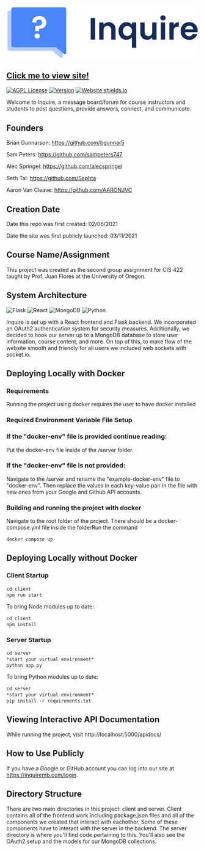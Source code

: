 ![Inquire Logo](/client/src/imgs/inquire-logo.png)

## [Click me to view site!](https://inquire-server-6p24p.ondigitalocean.app/ "Inquire Webapp")

[![AGPL License](https://img.shields.io/badge/license-AGPL-blue.svg)](http://www.gnu.org/licenses/agpl-3.0)
[![Version](https://badge.fury.io/gh/tterb%2FHyde.svg)](https://badge.fury.io/gh/tterb%2FHyde)
[![Website shields.io](https://img.shields.io/website-up-down-green-red/http/shields.io.svg)](https://inquire-server-6p24p.ondigitalocean.app/)


Welcome to Inquire, a message board/forum for course instructors and students to post questions, provide answers, connect, and communicate.

## Founders

Brian Gunnarson: https://github.com/bgunnar5

Sam Peters: https://github.com/sampeters747

Alec Springel: https://github.com/alecspringel

Seth Tal: https://github.com/Sephta

Aaron Van Cleave: https://github.com/AARONJVC

## Creation Date

Date this repo was first created: 02/06/2021

Date the site was first publicly launched: 03/11/2021

## Course Name/Assignment

This project was created as the second group assignment for CIS 422 taught by Prof. Juan Flores at the University of Oregon.

## System Architecture

<p align="left">
  <img alt="Flask" src="https://img.shields.io/badge/flask%20-%23000.svg?&style=for-the-badge&logo=flask&logoColor=white"/>
  <img alt="React" src="https://img.shields.io/badge/react%20-%2320232a.svg?&style=for-the-badge&logo=react&logoColor=%2361DAFB"/>
  <img alt="MongoDB" src ="https://img.shields.io/badge/MongoDB-%234ea94b.svg?&style=for-the-badge&logo=mongodb&logoColor=white"/>
  <img alt="Python" src="https://img.shields.io/badge/python%20-%2314354C.svg?&style=for-the-badge&logo=python&logoColor=white"/>
</p>

Inquire is set up with a React frontend and Flask backend. We incorporated an OAuth2 authentication system for security measures. Additionally, we decided to hook our server up to a MongoDB database to store user information, course content, and more. On top of this, to make flow of the website smooth and friendly for all users we included web sockets with socket.io.



## Deploying Locally with Docker


### Requirements
Running the project using docker requires the user to have docker installed

### Required Environment Variable File Setup
### If the "docker-env" file is provided continue reading:


Put the docker-env file inside of the /server folder.

### If the "docker-env" file is not provided:

Navigate to the /server and rename the "example-docker-env" file to "docker-env". Then replace the values in each key-value pair in the file with new ones from your Google and Github API accounts.


### Building and running the project with docker
Navigate to the root folder of the project. There should be a docker-compose.yml file inside the folderRun the command
```
docker compose up
````


## Deploying Locally without Docker

### Client Startup

```
cd client
npm run start
```

To bring Node modules up to date:

```
cd client
npm install
```

### Server Startup

```
cd server
*start your virtual environment*
python app.py
```

To bring Python modules up to date:

```
cd server
*start your virtual environment*
pip install -r requirements.txt
```

## Viewing Interactive API Documentation
While running the project, visit http://localhost:5000/apidocs/

## How to Use Publicly

If you have a Google or GitHub account you can log into our site at https://inquiremb.com/login.

## Directory Structure

There are two main directories in this project: client and server. Client contains all of the frontend work including package.json files and all of the components we created that interact with eachother. Some of these components have to interact with the server in the backend. The server directory is where you'll find code pertaining to this. You'll also see the OAuth2 setup and the models for our MongoDB collections.
